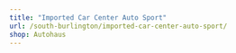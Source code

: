 ```yaml
---
title: "Imported Car Center Auto Sport"
url: /south-burlington/imported-car-center-auto-sport/
shop: Autohaus
---
```

